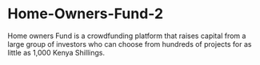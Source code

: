# Home-Owners-Fund-2
Home owners Fund is a crowdfunding platform that raises capital from a large group of investors who can choose from hundreds of projects for as little as 1,000 Kenya Shillings.
